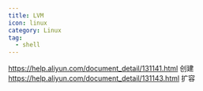 ```yaml
---
title: LVM
icon: linux
category: Linux
tag:
  - shell
---
```


https://help.aliyun.com/document_detail/131141.html 创建  
https://help.aliyun.com/document_detail/131143.html 扩容